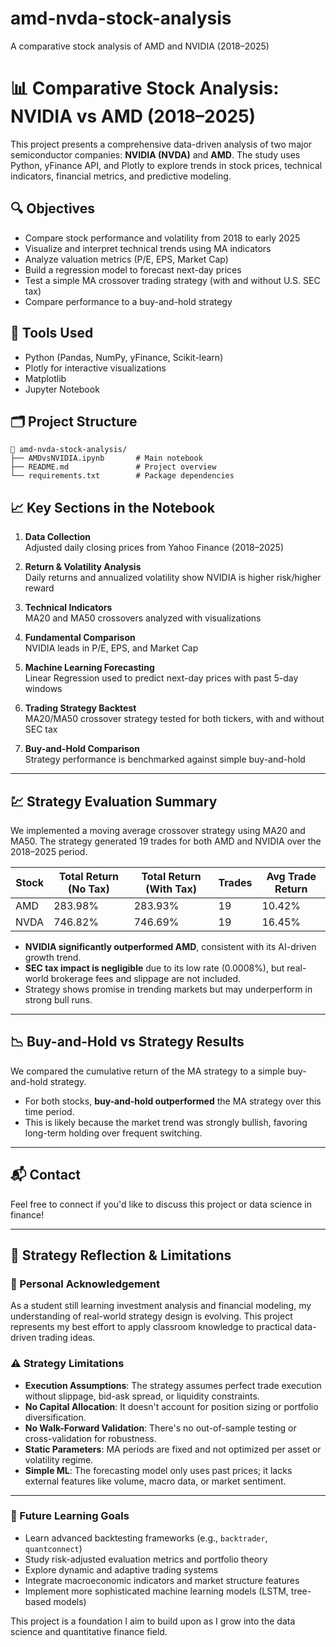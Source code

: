 # amd-nvda-stock-analysis
A comparative stock analysis of AMD and NVIDIA (2018–2025)
# 📊 Comparative Stock Analysis: NVIDIA vs AMD (2018–2025)

This project presents a comprehensive data-driven analysis of two major semiconductor companies: **NVIDIA (NVDA)** and **AMD**. The study uses Python, yFinance API, and Plotly to explore trends in stock prices, technical indicators, financial metrics, and predictive modeling.

## 🔍 Objectives

- Compare stock performance and volatility from 2018 to early 2025
- Visualize and interpret technical trends using MA indicators
- Analyze valuation metrics (P/E, EPS, Market Cap)
- Build a regression model to forecast next-day prices
- Test a simple MA crossover trading strategy (with and without U.S. SEC tax)
- Compare performance to a buy-and-hold strategy

## 🧰 Tools Used

- Python (Pandas, NumPy, yFinance, Scikit-learn)
- Plotly for interactive visualizations
- Matplotlib
- Jupyter Notebook

## 🗂️ Project Structure

```
📁 amd-nvda-stock-analysis/
├── AMDvsNVIDIA.ipynb       # Main notebook
├── README.md               # Project overview
└── requirements.txt        # Package dependencies
```

## 📈 Key Sections in the Notebook

1. **Data Collection**  
   Adjusted daily closing prices from Yahoo Finance (2018–2025)

2. **Return & Volatility Analysis**  
   Daily returns and annualized volatility show NVIDIA is higher risk/higher reward

3. **Technical Indicators**  
   MA20 and MA50 crossovers analyzed with visualizations

4. **Fundamental Comparison**  
   NVIDIA leads in P/E, EPS, and Market Cap

5. **Machine Learning Forecasting**  
   Linear Regression used to predict next-day prices with past 5-day windows

6. **Trading Strategy Backtest**  
   MA20/MA50 crossover strategy tested for both tickers, with and without SEC tax

7. **Buy-and-Hold Comparison**  
   Strategy performance is benchmarked against simple buy-and-hold

---

## 💹 Strategy Evaluation Summary

We implemented a moving average crossover strategy using MA20 and MA50. The strategy generated 19 trades for both AMD and NVIDIA over the 2018–2025 period.

| Stock | Total Return (No Tax) | Total Return (With Tax) | Trades | Avg Trade Return |
|-------|------------------------|--------------------------|--------|------------------|
| AMD   | 283.98%                | 283.93%                  | 19     | 10.42%           |
| NVDA  | 746.82%                | 746.69%                  | 19     | 16.45%           |

- **NVIDIA significantly outperformed AMD**, consistent with its AI-driven growth trend.
- **SEC tax impact is negligible** due to its low rate (0.0008%), but real-world brokerage fees and slippage are not included.
- Strategy shows promise in trending markets but may underperform in strong bull runs.

---

## 📉 Buy-and-Hold vs Strategy Results

We compared the cumulative return of the MA strategy to a simple buy-and-hold strategy.

- For both stocks, **buy-and-hold outperformed** the MA strategy over this time period.
- This is likely because the market trend was strongly bullish, favoring long-term holding over frequent switching.

---

## 📬 Contact

Feel free to connect if you'd like to discuss this project or data science in finance!

---

## 🧠 Strategy Reflection & Limitations

### 📌 Personal Acknowledgement
As a student still learning investment analysis and financial modeling, my understanding of real-world strategy design is evolving. This project represents my best effort to apply classroom knowledge to practical data-driven trading ideas.

### ⚠️ Strategy Limitations
- **Execution Assumptions**: The strategy assumes perfect trade execution without slippage, bid-ask spread, or liquidity constraints.
- **No Capital Allocation**: It doesn't account for position sizing or portfolio diversification.
- **No Walk-Forward Validation**: There's no out-of-sample testing or cross-validation for robustness.
- **Static Parameters**: MA periods are fixed and not optimized per asset or volatility regime.
- **Simple ML**: The forecasting model only uses past prices; it lacks external features like volume, macro data, or market sentiment.

---

### 🎯 Future Learning Goals

- Learn advanced backtesting frameworks (e.g., `backtrader`, `quantconnect`)
- Study risk-adjusted evaluation metrics and portfolio theory
- Explore dynamic and adaptive trading systems
- Integrate macroeconomic indicators and market structure features
- Implement more sophisticated machine learning models (LSTM, tree-based models)

This project is a foundation I aim to build upon as I grow into the data science and quantitative finance field.
